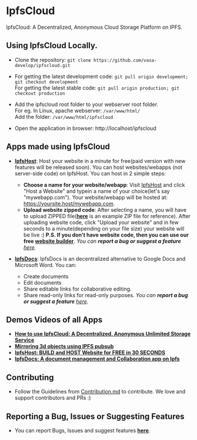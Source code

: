 # IpfsCloud
IpfsCloud: A Decentralized, Anonymous Cloud Storage Platform on IPFS.

## Using IpfsCloud Locally.

* Clone the repository: `git clone https://github.com/vasa-develop/ipfscloud.git`

* For getting the latest development code: `git pull origin development; git checkout development`  
For getting the latest stable code: `git pull origin production; git checkout production`
  
* Add the ipfscloud root folder to your webserver root folder.  
  For eg. In Linux, apache webserver: `/var/www/html/`  
  Add the folder: `/var/www/html/ipfscloud`
  
* Open the application in browser: http://localhost/ipfscloud

## Apps made using IpfsCloud
* **[IpfsHost](https://ipfscloud.store/app/host.html)**: Host your website in a minute for free(paid version with new features will be released soon).  You can host websites/webapps (not server-side code) on IpfsHost. You can host in 2 simple steps: 
  *  **Choose a name for your website/webapp**: Visit  [IpfsHost](https://ipfscloud.store/app/host.html) and click "Host a Website" and typein a name of your choice(let's say "mywebapp.com"). Your website/webapp will be hosted at: https://yoursite.host/mywebapp.com.
  *  **Upload website zipped code**: After selecting a name, you will have to upload ZIPPED file(**[here](https://gateway.ipfs.io/ipfs/QmSL7A7HpP1XdSN6K92JDq9RRGNiVU1fPYVzGqTT4n6grd)** is an example ZIP file for reference). After uploading website code, click "Upload your website" and in few seconds to a minute(depending on your file size) your website will be live :) **P.S. If you don't have website code, then you can use our free [website builder](https://ipfscloud.store/app/build)**. 
  *You can **report a bug or suggest a feature** [here](https://github.com/vasa-develop/ipfscloud/issues/new).*
   
* **[IpfsDocs](https://ipfscloud.store/app/ipfsdocs)**: IpfsDocs is an decentralized alternative to Google Docs and Microsoft Word. You can:
  * Create documents
  * Edit documents
  * Share editable links for collaborative editing.
  * Share read-only links for read-only purposes.
  *You can **report a bug or suggest a feature** [here](https://github.com/vasa-develop/ipfscloud/issues/new).*

## Demos Videos of all Apps
* **[How to use IpfsCloud: A Decentralized, Anonymous Unlimited Storage Service
](https://www.youtube.com/watch?v=haTNz17Se9E)**
* **[Mirroring 3d objects using IPFS pubsub](https://www.youtube.com/watch?v=edU4cwZ5u-A)**
* **[IpfsHost: BUILD and HOST Website for FREE in 30 SECONDS](https://www.youtube.com/watch?v=rzKJmUn3IO0)**
* **[IpfsDocs: A document management and Collaboration app on Ipfs](https://www.youtube.com/watch?v=e3VLAd1BrFs)**


## Contributing

* Follow the Guidelines from [Contribution.md](https://github.com/vasa-develop/ipfscloud/blob/master/Contribution.md) to contribute. We love and support contributors and PRs :)

## Reporting a Bug, Issues or Suggesting Features

* You can report Bugs, Issues and suggest features **[here](https://github.com/vasa-develop/ipfscloud/issues/new)**. 